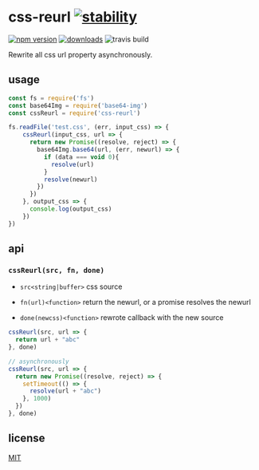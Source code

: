 # css-reurl [![stability][0]][1]
 [![npm version][2]][3] [![downloads][4]][5]
 ![travis build][6]

Rewrite all css url property asynchronously.

## usage

```javascript
const fs = require('fs')
const base64Img = require('base64-img')
const cssReurl = require('css-reurl')

fs.readFile('test.css', (err, input_css) => {
    cssReurl(input_css, url => {
      return new Promise((resolve, reject) => {
        base64Img.base64(url, (err, newurl) => {
          if (data === void 0){
            resolve(url)
          }
          resolve(newurl)
        })
      })      
    }, output_css => {
      console.log(output_css)
    })
})
```

## api

### `cssReurl(src, fn, done)`

* `src<string|buffer>` css source

* `fn(url)<function>` return the newurl, or a promise resolves the newurl

* `done(newcss)<function>` rewrote callback with the new source

```javascript
cssReurl(src, url => {
  return url + "abc"
}, done)
```

```javascript
// asynchronously
cssReurl(src, url => {
  return new Promise((resolve, reject) => {
    setTimeout(() => {
      resolve(url + "abc")
    }, 1000)
  })
}, done)
```

## license
[MIT](https://tldrlegal.com/license/mit-license)

[0]: https://img.shields.io/badge/stability-stable-green.svg
[1]: https://nodejs.org/api/documentation.html#documentation_stability_index
[2]: https://img.shields.io/npm/v/css-reurl.svg?style=flat-square
[3]: https://npmjs.org/package/css-reurl
[4]: http://img.shields.io/npm/dm/css-reurl.svg?style=flat-square
[5]: https://npmjs.org/package/css-reurl
[6]: https://travis-ci.org/ZhouHansen/css-reurl.svg?branch=master
